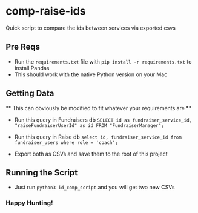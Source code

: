 # comp-raise-ids
Quick script to compare the ids between services via exported csvs


## Pre Reqs
- Run the `requirements.txt` file with `pip install -r requirements.txt` to install Pandas
- This should work with the native Python version on your Mac

## Getting Data
** This can obviously be modified to fit whatever your requirements are **
- Run this query in Fundraisers db
`SELECT id as fundraiser_service_id, "raiseFundraiserUserId" as id FROM "FundraiserManager";`
- Run this query in Raise db
`select id, fundraiser_service_id from fundraiser_users where role = 'coach';`

- Export both as CSVs and save them to the root of this project

## Running the Script
- Just run `python3 id_comp_script` and you will get two new CSVs

### Happy Hunting!